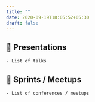 ```yaml
---
title: ""
date: 2020-09-19T18:05:52+05:30
draft: false
---
```



## :scroll: Presentations

    - List of talks

## :beers: Sprints / Meetups

    - List of conferences / meetups
